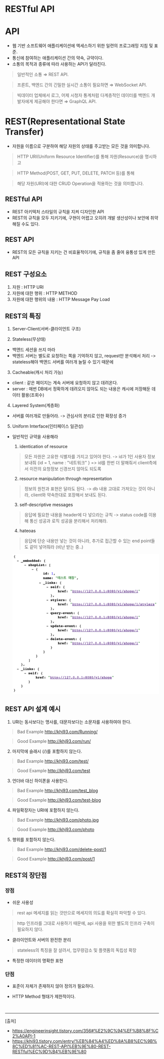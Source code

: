 # RESTful API

# API
- 웹 기반 소프트웨어 애플리케이션에 액세스하기 위한 일련의 프로그래밍 지침 및 표준.
- 통신에 참여하는 애플리케이션 간의 약속, 규약이다. 
- 소통의 목적과 종류에 따라 사용하는 API가 달라진다.

> 일반적인 소통 ⇒ REST API.

> 프론트, 백엔드 간의 긴밀한 실시간 소통이 필요하면 ⇒ WebSocket API.

> 빅데이터 업체에서 로그, 어제 시청자 통계처럼 다계층적인 데이터를 백엔드 개발자에게 제공해야 한다면 ⇒ GraphQL API.



# REST(Representational State Transfer)
- 자원을 이름으로 구분하여 해당 자원의 상태를 주고받는 모든 것을 의미합니다.

> HTTP URI(Uniform Resource Identifier)를 통해 자원(Resource)을 명시하고

> HTTP Method(POST, GET, PUT, DELETE, PATCH 등)를 통해 

> 해당 자원(URI)에 대한 CRUD Operation을 적용하는 것을 의미합니다.



## RESTful API 
- REST 아키텍처 스타일의 규칙을 지켜 디자인한 API
- REST의 규칙을 모두 지키기에, 구현이 어렵고 오히려 개발 생산성이나 보안에 취약해질 수도 있다. 

## REST API
- REST의 모든 규칙을 지키는 건 비효율적이기에, 규칙을 좀 줄여 융통성 있게 만든 API


## REST 구성요소
1. 자원 : HTTP URI
2. 자원에 대한 행위 : HTTP METHOD
3. 자원에 대한 행위의 내용 : HTTP Message Pay Load


## REST의 특징
1. Server-Client(서버-클라이언트 구조)

2. Stateless(무상태) 
- 백앤드 세션을 쓰지 마라
- 백엔드 서버는 별도로 요청하는 쪽을 기억하지 않고, request만 분석해서 처리
-> stateless해야 백앤드 서버를 여러개 늘릴 수 있기 때문에

3. Cacheable(캐시 처리 가능) 
- client : 같은 페이지는 계속 서버에 요청하지 않고 데려온다.
- server : 매번 DB에서 정확하게 데려오지 않아도 되는 내용은 캐시에 저장해둔 데이터 활용(조회수)

4. Layered System(계층화) 
- 서버를 여러개로 만들어라. -> 관심사의 분리로 인한 확장성 증가

5. Uniform Interface(인터페이스 일관성)
- 일반적인 규약을 사용해라

    1. identication of resource 
    > 모든 자원은 고유한 식별자를 가지고 있어야 한다. -> id가 1인 사용자 정보 보내줘 {id = 1, name : "네트워크" } => id를 한번 더 말해줘서 client측에서 이전의 요청정보 신경쓰지 않아도 되도록

    2. resource manipulation through representation
    > 정보의 원천과 표현은 달라도 된다. -> db 내용 고대로 가져오는 것이 아니라, client와 약속한대로 포장해서 보내도 된다.

    3. self-descriptive messages
    > 응답에 필요한 내용을 header에 다 넣으라는 규칙 -> status code를 이용해 통신 성공과 로직 성공을 분리해서 처리해라.

    4. hateoas
    > 응답에 단순 내용만 넣는 것이 아니라, 추가로 접근할 수 있는 end point들도 같이 넣어줘라 (비난 받는 중..)

    ![Alt text](images/hateoas.png) 

    
## REST API 설계 예시
1. URI는 동사보다는 명사를, 대문자보다는 소문자를 사용하여야 한다.

> Bad Example http://khj93.com/Running/

> Good Example  http://khj93.com/run/  
 

2. 마지막에 슬래시 (/)를 포함하지 않는다.

> Bad Example http://khj93.com/test/  

> Good Example  http://khj93.com/test
 

3. 언더바 대신 하이폰을 사용한다.

> Bad Example http://khj93.com/test_blog

> Good Example  http://khj93.com/test-blog  
 

4. 파일확장자는 URI에 포함하지 않는다.

> Bad Example http://khj93.com/photo.jpg  

> Good Example  http://khj93.com/photo  
 

5. 행위를 포함하지 않는다.

> Bad Example http://khj93.com/delete-post/1  

> Good Example  http://khj93.com/post/1  




## REST의 장단점
### 장점 

- 쉬운 사용성 

> rest api 메세지를 읽는 것만으로 메세지의 의도를 확실히 파악할 수 있다.

> http 인프라를 그대로 사용하기 때문에, api 사용을 위한 별도의 인프라 구축이 필요하지 않다.

- 클라이언트와 서버의 완전한 분리

> stateless의 특징을 잘 살려서, 업무량감소 및 플랫폼의 독립성 확장

- 특정한 데이터의 명확한 표현

### 단점 

- 표준이 자체가 존재하지 않아 정의가 필요하다.

- HTTP Method 형태가 제한적이다.



</br>

--------------

[출처]
- https://engineerinsight.tistory.com/356#%E2%9C%94%EF%B8%8F%C2%A0API-1
- https://khj93.tistory.com/entry/%EB%84%A4%ED%8A%B8%EC%9B%8C%ED%81%AC-REST-API%EB%9E%80-REST-RESTful%EC%9D%B4%EB%9E%80